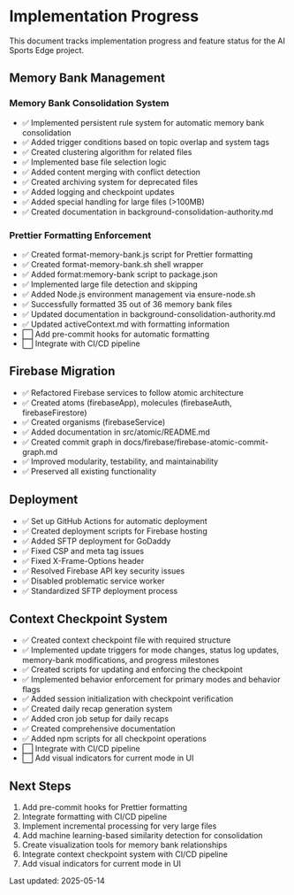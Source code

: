 # Implementation Progress

This document tracks implementation progress and feature status for the AI Sports Edge project.

## Memory Bank Management

### Memory Bank Consolidation System

- ✅ Implemented persistent rule system for automatic memory bank consolidation
- ✅ Added trigger conditions based on topic overlap and system tags
- ✅ Created clustering algorithm for related files
- ✅ Implemented base file selection logic
- ✅ Added content merging with conflict detection
- ✅ Created archiving system for deprecated files
- ✅ Added logging and checkpoint updates
- ✅ Added special handling for large files (>100MB)
- ✅ Created documentation in background-consolidation-authority.md

### Prettier Formatting Enforcement

- ✅ Created format-memory-bank.js script for Prettier formatting
- ✅ Created format-memory-bank.sh shell wrapper
- ✅ Added format:memory-bank script to package.json
- ✅ Implemented large file detection and skipping
- ✅ Added Node.js environment management via ensure-node.sh
- ✅ Successfully formatted 35 out of 36 memory bank files
- ✅ Updated documentation in background-consolidation-authority.md
- ✅ Updated activeContext.md with formatting information
- ⬜ Add pre-commit hooks for automatic formatting
- ⬜ Integrate with CI/CD pipeline

## Firebase Migration

- ✅ Refactored Firebase services to follow atomic architecture
- ✅ Created atoms (firebaseApp), molecules (firebaseAuth, firebaseFirestore)
- ✅ Created organisms (firebaseService)
- ✅ Added documentation in src/atomic/README.md
- ✅ Created commit graph in docs/firebase/firebase-atomic-commit-graph.md
- ✅ Improved modularity, testability, and maintainability
- ✅ Preserved all existing functionality

## Deployment

- ✅ Set up GitHub Actions for automatic deployment
- ✅ Created deployment scripts for Firebase hosting
- ✅ Added SFTP deployment for GoDaddy
- ✅ Fixed CSP and meta tag issues
- ✅ Fixed X-Frame-Options header
- ✅ Resolved Firebase API key security issues
- ✅ Disabled problematic service worker
- ✅ Standardized SFTP deployment process

## Context Checkpoint System

- ✅ Created context checkpoint file with required structure
- ✅ Implemented update triggers for mode changes, status log updates, memory-bank modifications, and progress milestones
- ✅ Created scripts for updating and enforcing the checkpoint
- ✅ Implemented behavior enforcement for primary modes and behavior flags
- ✅ Added session initialization with checkpoint verification
- ✅ Created daily recap generation system
- ✅ Added cron job setup for daily recaps
- ✅ Created comprehensive documentation
- ✅ Added npm scripts for all checkpoint operations
- ⬜ Integrate with CI/CD pipeline
- ⬜ Add visual indicators for current mode in UI

## Next Steps

1. Add pre-commit hooks for Prettier formatting
2. Integrate formatting with CI/CD pipeline
3. Implement incremental processing for very large files
4. Add machine learning-based similarity detection for consolidation
5. Create visualization tools for memory bank relationships
6. Integrate context checkpoint system with CI/CD pipeline
7. Add visual indicators for current mode in UI

Last updated: 2025-05-14